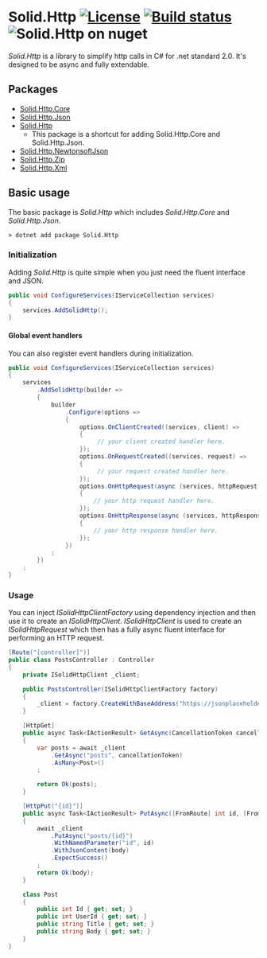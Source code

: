 # Solid.Http [![License](https://img.shields.io/github/license/mashape/apistatus.svg)](https://en.wikipedia.org/wiki/MIT_License) [![Build status](https://ci.appveyor.com/api/projects/status/w3071ev5pc3r4bob/branch/master?svg=true)](https://www.appveyor.com/) ![Solid.Http on nuget](https://img.shields.io/nuget/vpre/Solid.Http)

_Solid.Http_ is a library to simplify http calls in C# for .net standard 2.0. It's designed to be async and fully extendable.

## Packages
* [Solid.Http.Core](src/Core/README.md)
* [Solid.Http.Json](src/Extensions/Json/README.md)
* [Solid.Http](README.md)
  * This package is a shortcut for adding Solid.Http.Core and Solid.Http.Json.
* [Solid.Http.NewtonsoftJson](src/Extensions/Json/README.md#solid.http.newtonsoftjson)
* [Solid.Http.Zip](src/Extensions/Zip/README.md)
* [Solid.Http.Xml](src/Extensions/Xml/README.md)

## Basic usage
The basic package is _Solid.Http_ which includes _Solid.Http.Core_ and _Solid.Http.Json_.

```cli
> dotnet add package Solid.Http
```

### Initialization
Adding _Solid.Http_ is quite simple when you just need the fluent interface and JSON.

```csharp
public void ConfigureServices(IServiceCollection services)
{
    services.AddSolidHttp();
}
```

#### Global event handlers
You can also register event handlers during initialization.

```csharp
public void ConfigureServices(IServiceCollection services)
{
    services
        .AddSolidHttp(builder => 
        {
            builder
                .Configure(options =>
                {
                    options.OnClientCreated((services, client) =>
                    {
                         // your client created handler here.
                    });
                    options.OnRequestCreated((services, request) =>
                    {
                         // your request created handler here.
                    });
                    options.OnHttpRequest(async (services, httpRequest) =>
                    {
                        // your http request handler here.
                    });
                    options.OnHttpResponse(async (services, httpResponse) =>
                    {
                        // your http response handler here.
                    });
                })
            ;
        })
    ;
}
```

### Usage
You can inject _ISolidHttpClientFactory_ using dependency injection and then use it to create an _ISolidHttpClient_. _ISolidHttpClient_ is used to create an _ISolidHttpRequest_ which then has a fully async fluent interface for performing an HTTP request.

```csharp
[Route("[controller]")]
public class PostsController : Controller
{
    private ISolidHttpClient _client;

    public PostsController(ISolidHttpClientFactory factory)
    {
        _client = factory.CreateWithBaseAddress("https://jsonplaceholder.typicode.com");
    }

    [HttpGet]
    public async Task<IActionResult> GetAsync(CancellationToken cancellationToken)
    {
        var posts = await _client
            .GetAsync("posts", cancellationToken)
            .AsMany<Post>()
        ;

        return Ok(posts);
    }

    [HttpPut("{id}")]
    public async Task<IActionResult> PutAsync([FromRoute] int id, [FromBody] Post body)
    {
        await _client
            .PutAsync("posts/{id}")
            .WithNamedParameter("id", id)
            .WithJsonContent(body)
            .ExpectSuccess()
        ;
        return Ok(body);
    }

    class Post
    {
        public int Id { get; set; }
        public int UserId { get; set; }
        public string Title { get; set; }
        public string Body { get; set; }
    }
}
```